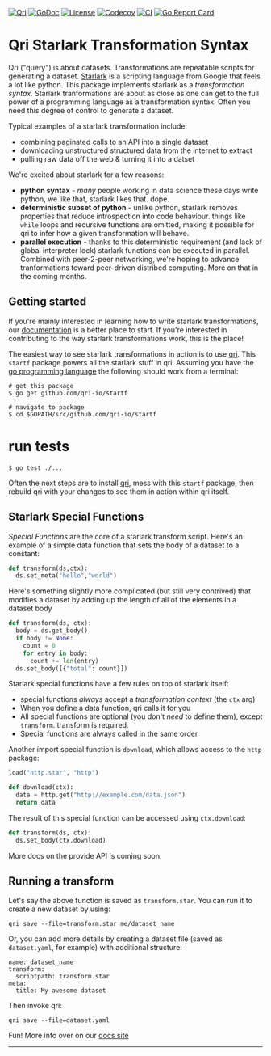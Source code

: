 [![Qri](https://img.shields.io/badge/made%20by-qri-magenta.svg?style=flat-square)](https://qri.io)
[![GoDoc](https://godoc.org/github.com/qri-io/startf?status.svg)](http://godoc.org/github.com/qri-io/startf)
[![License](https://img.shields.io/github/license/qri-io/startf.svg?style=flat-square)](./LICENSE)
[![Codecov](https://img.shields.io/codecov/c/github/qri-io/startf.svg?style=flat-square)](https://codecov.io/gh/qri-io/startf)
[![CI](https://img.shields.io/circleci/project/github/qri-io/startf.svg?style=flat-square)](https://circleci.com/gh/qri-io/startf)
[![Go Report Card](https://goreportcard.com/badge/github.com/qri-io/startf)](https://goreportcard.com/report/github.com/qri-io/startf)

# Qri Starlark Transformation Syntax

Qri ("query") is about datasets. Transformations are repeatable scripts for generating a dataset. [Starlark](https://github.com/google/starlark-go/blob/master/doc/spec.md) is a scripting language from Google that feels a lot like python. This package implements starlark as a _transformation syntax_. Starlark tranformations are about as close as one can get to the full power of a programming language as a transformation syntax. Often you need this degree of control to generate a dataset.

Typical examples of a starlark transformation include:
* combining paginated calls to an API into a single dataset
* downloading unstructured structured data from the internet to extract
* pulling raw data off the web & turning it into a datset

We're excited about starlark for a few reasons:
* **python syntax** - _many_ people working in data science these days write python, we like that, starlark likes that. dope.
* **deterministic subset of python** - unlike python, starlark removes properties that reduce introspection into code behaviour. things like `while` loops and recursive functions are omitted, making it possible for qri to infer how a given transformation will behave.
* **parallel execution** - thanks to this deterministic requirement (and lack of global interpreter lock) starlark functions can be executed in parallel. Combined with peer-2-peer networking, we're hoping to advance tranformations toward peer-driven distribed computing. More on that in the coming months.


## Getting started
If you're mainly interested in learning how to write starlark transformations, our [documentation](https://qri.io/docs) is a better place to start. If you're interested in contributing to the way starlark transformations work, this is the place!

The easiest way to see starlark transformations in action is to use [qri](https://github.com/qri-io/qri). This `startf` package powers all the starlark stuff in qri. Assuming you have the [go programming language](https://golang.org/) the following should work from a terminal:

<!--
docrun:
  pass: true
-->
```shell
# get this package
$ go get github.com/qri-io/startf

# navigate to package
$ cd $GOPATH/src/github.com/qri-io/startf
```

# run tests

<!--
docrun:
  pass: true
-->
```
$ go test ./...
```

Often the next steps are to install [qri](https://github.com/qri-io/qri), mess with this `startf` package, then rebuild qri with your changes to see them in action within qri itself.

## Starlark Special Functions

_Special Functions_ are the core of a starlark transform script. Here's an example of a simple data function that sets the body of a dataset to a constant:

<!--
docrun:
  test:
    call: transform(ds, ctx)
    actual: ds.get_meta()
    expect: {"hello": "world", "qri": "md:0"}
-->
```python
def transform(ds,ctx):
  ds.set_meta("hello","world")
```

Here's something slightly more complicated (but still very contrived) that modifies a dataset by adding up the length of all of the elements in a dataset body

<!--
docrun:
  test:
    setup: ds.set_body(["a","b","c"])
    call: transform(ds, ctx)
    actual: ds.get_body()
    expect: [{"total": 3.0}]
-->
```python
def transform(ds, ctx):
  body = ds.get_body()
  if body != None:
    count = 0
    for entry in body:
      count += len(entry)
  ds.set_body([{"total": count}])
```

Starlark special functions have a few rules on top of starlark itself:
* special functions *always* accept a _transformation context_ (the `ctx` arg)
* When you define a data function, qri calls it for you
* All special functions are optional (you don't _need_ to define them), except `transform`. transform is required.
* Special functions are always called in the same order

Another import special function is `download`, which allows access to the `http` package:

<!--
docrun:
  test:
    webproxy:
      url: http://example.com/data.json
      response: {"data":[4,5,6]}
    call: download(ctx)
    actual: ctx.download
    expect: {"data":[4.0,5.0,6.0]}
  save:
    filename: transform.star
-->
```python
load("http.star", "http")

def download(ctx):
  data = http.get("http://example.com/data.json")
  return data
```

The result of this special function can be accessed using `ctx.download`:

<!--
docrun:
  test:
    setup: ctx.download = ["test"]
    call: transform(ds, ctx)
    actual: ds.get_body()
    expect: ["test"]
  save:
    filename: transform.star
    append: true
-->
```python
def transform(ds, ctx):
  ds.set_body(ctx.download)
```

More docs on the provide API is coming soon.

## Running a transform

Let's say the above function is saved as `transform.star`. You can run it to create a new dataset by using:

<!--
docrun:
  pass: true
  # TODO: Run this command in a sandbox, using the transform.star created above.
-->
```
qri save --file=transform.star me/dataset_name
```

Or, you can add more details by creating a dataset file (saved as `dataset.yaml`, for example) with additional structure:

<!--
docrun:
  pass: true
  # TODO: Save this file to use in the command below.
-->
```
name: dataset_name
transform:
  scriptpath: transform.star
meta:
  title: My awesome dataset
```

Then invoke qri:

<!--
docrun:
  pass: true
  # TODO: Run this command in a sandbox, using the dataset.yaml created above.
-->
```
qri save --file=dataset.yaml
```

Fun! More info over on our [docs site](https://qri.io/docs)

** **
